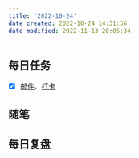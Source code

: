 ```yaml
---
title: '2022-10-24'
date created: 2022-10-24 14:31:56
date modified: 2022-11-13 20:05:34
---
```


## 每日任务

- [x] [邮件](https://email.ustc.edu.cn/coremail/)、[打卡](https://weixine.ustc.edu.cn/2020/login)

## 随笔

## 每日复盘
